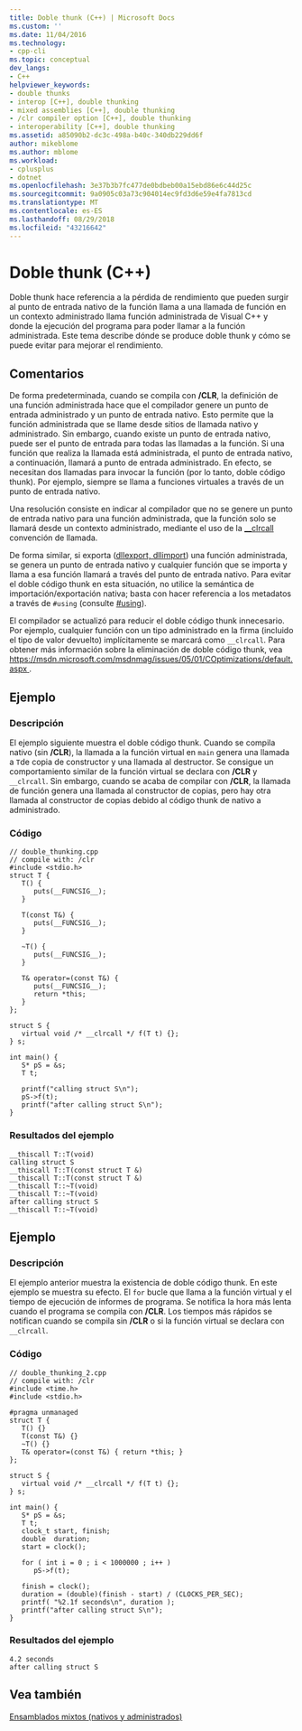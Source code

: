 ```yaml
---
title: Doble thunk (C++) | Microsoft Docs
ms.custom: ''
ms.date: 11/04/2016
ms.technology:
- cpp-cli
ms.topic: conceptual
dev_langs:
- C++
helpviewer_keywords:
- double thunks
- interop [C++], double thunking
- mixed assemblies [C++], double thunking
- /clr compiler option [C++], double thunking
- interoperability [C++], double thunking
ms.assetid: a85090b2-dc3c-498a-b40c-340db229dd6f
author: mikeblome
ms.author: mblome
ms.workload:
- cplusplus
- dotnet
ms.openlocfilehash: 3e37b3b7fc477de0bdbeb00a15ebd86e6c44d25c
ms.sourcegitcommit: 9a0905c03a73c904014ec9fd3d6e59e4fa7813cd
ms.translationtype: MT
ms.contentlocale: es-ES
ms.lasthandoff: 08/29/2018
ms.locfileid: "43216642"
---
```

# <a name="double-thunking-c"></a>Doble thunk (C++)
Doble thunk hace referencia a la pérdida de rendimiento que pueden surgir al punto de entrada nativo de la función llama a una llamada de función en un contexto administrado llama función administrada de Visual C++ y donde la ejecución del programa para poder llamar a la función administrada. Este tema describe dónde se produce doble thunk y cómo se puede evitar para mejorar el rendimiento.  
  
## <a name="remarks"></a>Comentarios  
 De forma predeterminada, cuando se compila con **/CLR**, la definición de una función administrada hace que el compilador genere un punto de entrada administrado y un punto de entrada nativo. Esto permite que la función administrada que se llame desde sitios de llamada nativo y administrado. Sin embargo, cuando existe un punto de entrada nativo, puede ser el punto de entrada para todas las llamadas a la función. Si una función que realiza la llamada está administrada, el punto de entrada nativo, a continuación, llamará a punto de entrada administrado. En efecto, se necesitan dos llamadas para invocar la función (por lo tanto, doble código thunk). Por ejemplo, siempre se llama a funciones virtuales a través de un punto de entrada nativo.  
  
 Una resolución consiste en indicar al compilador que no se genere un punto de entrada nativo para una función administrada, que la función solo se llamará desde un contexto administrado, mediante el uso de la [__clrcall](../cpp/clrcall.md) convención de llamada.  
  
 De forma similar, si exporta ([dllexport, dllimport](../cpp/dllexport-dllimport.md)) una función administrada, se genera un punto de entrada nativo y cualquier función que se importa y llama a esa función llamará a través del punto de entrada nativo. Para evitar el doble código thunk en esta situación, no utilice la semántica de importación/exportación nativa; basta con hacer referencia a los metadatos a través de `#using` (consulte [#using](../preprocessor/hash-using-directive-cpp.md)).  
  
 El compilador se actualizó para reducir el doble código thunk innecesario. Por ejemplo, cualquier función con un tipo administrado en la firma (incluido el tipo de valor devuelto) implícitamente se marcará como `__clrcall`. Para obtener más información sobre la eliminación de doble código thunk, vea [ https://msdn.microsoft.com/msdnmag/issues/05/01/COptimizations/default.aspx ](https://msdn.microsoft.com/msdnmag/issues/05/01/COptimizations/default.aspx).  
  
## <a name="example"></a>Ejemplo  
  
### <a name="description"></a>Descripción  
 El ejemplo siguiente muestra el doble código thunk. Cuando se compila nativo (sin **/CLR**), la llamada a la función virtual en `main` genera una llamada a `T`de copia de constructor y una llamada al destructor. Se consigue un comportamiento similar de la función virtual se declara con **/CLR** y `__clrcall`. Sin embargo, cuando se acaba de compilar con **/CLR**, la llamada de función genera una llamada al constructor de copias, pero hay otra llamada al constructor de copias debido al código thunk de nativo a administrado.  
  
### <a name="code"></a>Código  
  
```  
// double_thunking.cpp  
// compile with: /clr  
#include <stdio.h>  
struct T {  
   T() {  
      puts(__FUNCSIG__);  
   }  
  
   T(const T&) {  
      puts(__FUNCSIG__);  
   }  
  
   ~T() {  
      puts(__FUNCSIG__);  
   }  
  
   T& operator=(const T&) {  
      puts(__FUNCSIG__);  
      return *this;  
   }  
};  
  
struct S {  
   virtual void /* __clrcall */ f(T t) {};  
} s;  
  
int main() {  
   S* pS = &s;  
   T t;  
  
   printf("calling struct S\n");  
   pS->f(t);  
   printf("after calling struct S\n");  
}  
```  
  
### <a name="sample-output"></a>Resultados del ejemplo  
  
```  
__thiscall T::T(void)  
calling struct S  
__thiscall T::T(const struct T &)  
__thiscall T::T(const struct T &)  
__thiscall T::~T(void)  
__thiscall T::~T(void)  
after calling struct S  
__thiscall T::~T(void)  
```  
  
## <a name="example"></a>Ejemplo  
  
### <a name="description"></a>Descripción  
 El ejemplo anterior muestra la existencia de doble código thunk. En este ejemplo se muestra su efecto. El `for` bucle que llama a la función virtual y el tiempo de ejecución de informes de programa. Se notifica la hora más lenta cuando el programa se compila con **/CLR**. Los tiempos más rápidos se notifican cuando se compila sin **/CLR** o si la función virtual se declara con `__clrcall`.  
  
### <a name="code"></a>Código  
  
```  
// double_thunking_2.cpp  
// compile with: /clr  
#include <time.h>  
#include <stdio.h>   
  
#pragma unmanaged  
struct T {  
   T() {}  
   T(const T&) {}  
   ~T() {}  
   T& operator=(const T&) { return *this; }  
};  
  
struct S {  
   virtual void /* __clrcall */ f(T t) {};  
} s;  
  
int main() {  
   S* pS = &s;  
   T t;  
   clock_t start, finish;  
   double  duration;  
   start = clock();  
  
   for ( int i = 0 ; i < 1000000 ; i++ )  
      pS->f(t);  
  
   finish = clock();  
   duration = (double)(finish - start) / (CLOCKS_PER_SEC);  
   printf( "%2.1f seconds\n", duration );  
   printf("after calling struct S\n");  
}  
```  
  
### <a name="sample-output"></a>Resultados del ejemplo  
  
```  
4.2 seconds  
after calling struct S  
```  
  
## <a name="see-also"></a>Vea también  
 [Ensamblados mixtos (nativos y administrados)](../dotnet/mixed-native-and-managed-assemblies.md)